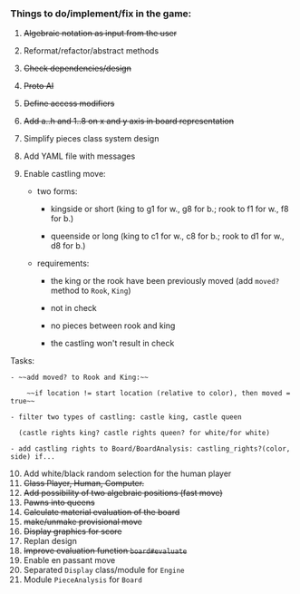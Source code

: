 ### Things to do/implement/fix in the game:

1. ~~Algebraic notation as input from the user~~
2. Reformat/refactor/abstract methods
3. ~~Check dependencies/design~~
4. ~~Proto AI~~
5. ~~Define access modifiers~~
6. ~~Add a..h and 1..8 on x and y axis in board representation~~
7. Simplify pieces class system design
8. Add YAML file with messages
9. Enable castling move:

    - two forms:

        - kingside or short (king to g1 for w., g8 for b.; rook to f1 for w., f8 for b.)

        - queenside or long (king to c1 for w., c8 for b.; rook to d1 for w., d8 for b.)

    - requirements:

        - the king or the rook have been previously moved (add `moved?` method to `Rook`, `King`)

        - not in check

        - no pieces between rook and king

        - the castling won't result in check

  Tasks:

    - ~~add moved? to Rook and King:~~

        ~~if location != start location (relative to color), then moved = true~~

    - filter two types of castling: castle king, castle queen

      (castle rights king? castle rights queen? for white/for white)

    - add castling rights to Board/BoardAnalysis: castling_rights?(color, side) if...

10. Add white/black random selection for the human player
11. ~~Class Player, Human, Computer.~~
12. ~~Add possibility of two algebraic positions (fast move)~~
13. ~~Pawns into queens~~
14. ~~Calculate material evaluation of the board~~
15. ~~make/unmake provisional move~~
16. ~~Display graphics for score~~
17. Replan design
18. ~~Improve evaluation function `board#evaluate`~~
19. Enable en passant move
20. Separated `Display` class/module for `Engine`
21. Module `PieceAnalysis` for `Board`